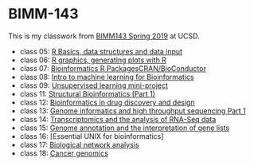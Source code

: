 # BIMM-143

This is my classwork from [BIMM143 Spring 2019](https://bioboot.github.io/bimm143_S19/) at UCSD.

- class 05: [R Basics, data structures and data input](https://github.com/lgtran/bimm143/blob/master/class05/class05.md)
- class 06: [R graphics, generating plots with R](https://github.com/lgtran/bimm143/blob/master/class06/class06.md)
- class 07: [Bioinformatics R PackagesCRAN/BioConductor ](https://github.com/lgtran/bimm143/blob/master/class07/Class07.md)
- class 08: [Intro to machine learning for Bioinformatics](https://github.com/lgtran/bimm143/blob/master/class8/UKfoodsplot.md)
- class 09: [Unsupervised learning mini-project](https://github.com/lgtran/bimm143/blob/master/class09/class09.md)
- class 11: [Structural Bioinformatics (Part 1)](https://github.com/lgtran/bimm143/blob/master/class11/class11.md)
- class 12: [Bioinformatics in drug discovery and design](https://github.com/lgtran/bimm143/blob/master/class12/class12.md)
- class 13: [Genome informatics and high throughput sequencing Part 1](https://github.com/lgtran/bimm143/blob/master/class13/class13.md)
- class 14: [Transcriptomics and the analysis of RNA-Seq data]()
- class 15: [Genome annotation and the interpretation of gene lists](https://github.com/lgtran/bimm143/blob/master/class15/knit.md)
- class 16: [Essential UNIX for bioinformatics]
- class 17: [Biological network analysis](https://github.com/lgtran/bimm143/blob/master/class17/class17.md)
- class 18: [Cancer genomics](https://github.com/lgtran/bimm143/blob/master/class18/class18.md)
